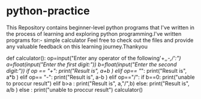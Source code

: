 # python-practice
This Repository contains beginner-level python programs that I've written in the process of learning and exploring python programming.I've written programs for:-
       simple calculator
Feel free to check out the files and provide any valuable feedback on this learning journey.Thankyou

def calculator():
    op=input("Enter any operator of the following'+,*,-,/':")
    a=float(input("Enter the first digit:"))
    b=float(input("Enter the second digit:"))
    if op == "+":
        print("Result is", a+b )
    elif op== "*":
          print("Result is", a*b )
    elif op== "-":
          print("Result is", a-b )
    elif op=="/":
         if b==0:
              print("unable to proccur result")
         elif b>a :
              print("Result is", a,"/",b)
         else:
              print("Result is", a/b )
    else :
        print("unable to proccur result")
calculator()



